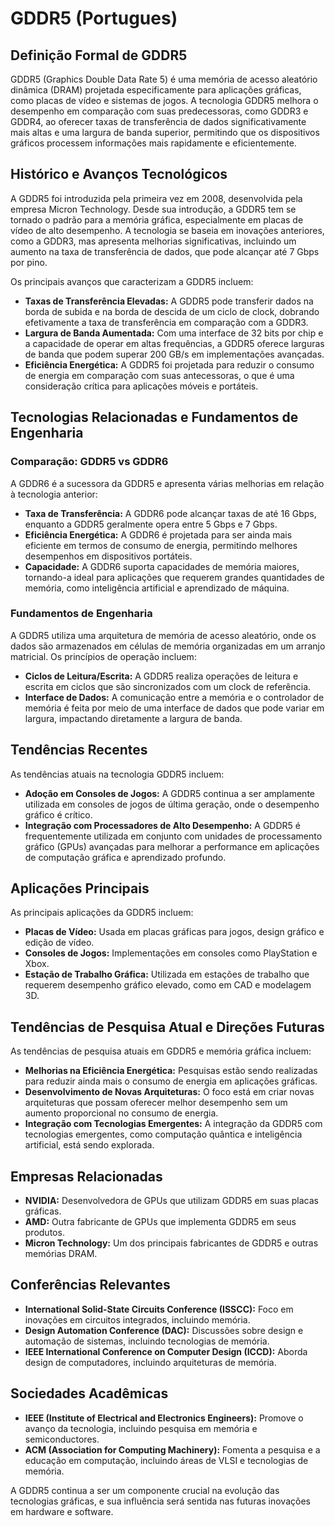 # GDDR5 (Portugues)

## Definição Formal de GDDR5

GDDR5 (Graphics Double Data Rate 5) é uma memória de acesso aleatório dinâmica (DRAM) projetada especificamente para aplicações gráficas, como placas de vídeo e sistemas de jogos. A tecnologia GDDR5 melhora o desempenho em comparação com suas predecessoras, como GDDR3 e GDDR4, ao oferecer taxas de transferência de dados significativamente mais altas e uma largura de banda superior, permitindo que os dispositivos gráficos processem informações mais rapidamente e eficientemente.

## Histórico e Avanços Tecnológicos

A GDDR5 foi introduzida pela primeira vez em 2008, desenvolvida pela empresa Micron Technology. Desde sua introdução, a GDDR5 tem se tornado o padrão para a memória gráfica, especialmente em placas de vídeo de alto desempenho. A tecnologia se baseia em inovações anteriores, como a GDDR3, mas apresenta melhorias significativas, incluindo um aumento na taxa de transferência de dados, que pode alcançar até 7 Gbps por pino.

Os principais avanços que caracterizam a GDDR5 incluem:

- **Taxas de Transferência Elevadas:** A GDDR5 pode transferir dados na borda de subida e na borda de descida de um ciclo de clock, dobrando efetivamente a taxa de transferência em comparação com a GDDR3.
- **Largura de Banda Aumentada:** Com uma interface de 32 bits por chip e a capacidade de operar em altas frequências, a GDDR5 oferece larguras de banda que podem superar 200 GB/s em implementações avançadas.
- **Eficiência Energética:** A GDDR5 foi projetada para reduzir o consumo de energia em comparação com suas antecessoras, o que é uma consideração crítica para aplicações móveis e portáteis.

## Tecnologias Relacionadas e Fundamentos de Engenharia

### Comparação: GDDR5 vs GDDR6

A GDDR6 é a sucessora da GDDR5 e apresenta várias melhorias em relação à tecnologia anterior:

- **Taxa de Transferência:** A GDDR6 pode alcançar taxas de até 16 Gbps, enquanto a GDDR5 geralmente opera entre 5 Gbps e 7 Gbps.
- **Eficiência Energética:** A GDDR6 é projetada para ser ainda mais eficiente em termos de consumo de energia, permitindo melhores desempenhos em dispositivos portáteis.
- **Capacidade:** A GDDR6 suporta capacidades de memória maiores, tornando-a ideal para aplicações que requerem grandes quantidades de memória, como inteligência artificial e aprendizado de máquina.

### Fundamentos de Engenharia

A GDDR5 utiliza uma arquitetura de memória de acesso aleatório, onde os dados são armazenados em células de memória organizadas em um arranjo matricial. Os princípios de operação incluem:

- **Ciclos de Leitura/Escrita:** A GDDR5 realiza operações de leitura e escrita em ciclos que são sincronizados com um clock de referência.
- **Interface de Dados:** A comunicação entre a memória e o controlador de memória é feita por meio de uma interface de dados que pode variar em largura, impactando diretamente a largura de banda.

## Tendências Recentes

As tendências atuais na tecnologia GDDR5 incluem:

- **Adoção em Consoles de Jogos:** A GDDR5 continua a ser amplamente utilizada em consoles de jogos de última geração, onde o desempenho gráfico é crítico.
- **Integração com Processadores de Alto Desempenho:** A GDDR5 é frequentemente utilizada em conjunto com unidades de processamento gráfico (GPUs) avançadas para melhorar a performance em aplicações de computação gráfica e aprendizado profundo.

## Aplicações Principais

As principais aplicações da GDDR5 incluem:

- **Placas de Vídeo:** Usada em placas gráficas para jogos, design gráfico e edição de vídeo.
- **Consoles de Jogos:** Implementações em consoles como PlayStation e Xbox.
- **Estação de Trabalho Gráfica:** Utilizada em estações de trabalho que requerem desempenho gráfico elevado, como em CAD e modelagem 3D.

## Tendências de Pesquisa Atual e Direções Futuras

As tendências de pesquisa atuais em GDDR5 e memória gráfica incluem:

- **Melhorias na Eficiência Energética:** Pesquisas estão sendo realizadas para reduzir ainda mais o consumo de energia em aplicações gráficas.
- **Desenvolvimento de Novas Arquiteturas:** O foco está em criar novas arquiteturas que possam oferecer melhor desempenho sem um aumento proporcional no consumo de energia.
- **Integração com Tecnologias Emergentes:** A integração da GDDR5 com tecnologias emergentes, como computação quântica e inteligência artificial, está sendo explorada.

## Empresas Relacionadas

- **NVIDIA:** Desenvolvedora de GPUs que utilizam GDDR5 em suas placas gráficas.
- **AMD:** Outra fabricante de GPUs que implementa GDDR5 em seus produtos.
- **Micron Technology:** Um dos principais fabricantes de GDDR5 e outras memórias DRAM.

## Conferências Relevantes

- **International Solid-State Circuits Conference (ISSCC):** Foco em inovações em circuitos integrados, incluindo memória.
- **Design Automation Conference (DAC):** Discussões sobre design e automação de sistemas, incluindo tecnologias de memória.
- **IEEE International Conference on Computer Design (ICCD):** Aborda design de computadores, incluindo arquiteturas de memória.

## Sociedades Acadêmicas

- **IEEE (Institute of Electrical and Electronics Engineers):** Promove o avanço da tecnologia, incluindo pesquisa em memória e semiconductores.
- **ACM (Association for Computing Machinery):** Fomenta a pesquisa e a educação em computação, incluindo áreas de VLSI e tecnologias de memória.

A GDDR5 continua a ser um componente crucial na evolução das tecnologias gráficas, e sua influência será sentida nas futuras inovações em hardware e software.